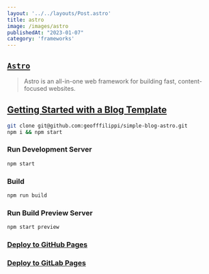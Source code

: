 ```yaml
---
layout: '../../layouts/Post.astro'
title: astro
image: /images/astro
publishedAt: "2023-01-07"
category: 'frameworks'
---
```


## [`Astro`](https://astro.build)
<blockquote>Astro is an all-in-one web framework for building fast, content-focused websites.</blockquote>

## [Getting Started with a Blog Template](https://github.com/littlesticks/simple-blog-astro)

```bash
git clone git@github.com:geofffilippi/simple-blog-astro.git
npm i && npm start
```
### Run Development Server
```bash
npm start
```

### Build
```bash
npm run build 
```

### Run Build Preview Server
```bash
npm start preview
```

### [Deploy to GitHub Pages](https://docs.astro.build/en/guides/deploy/github/)

### [Deploy to GitLab Pages](https://docs.astro.build/en/guides/deploy/gitlab/)
